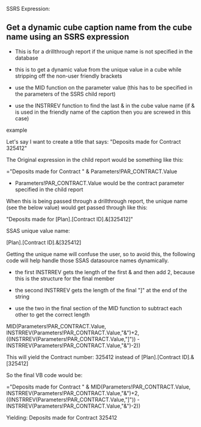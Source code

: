 SSRS Expression:

## Get a dynamic cube caption name from the cube name using an SSRS expression

* This is for a drillthrough report if the unique name is not specified in the database

* this is to get a dynamic value from the unique value in a cube while stripping off the non-user friendly brackets

* use the MID function on the parameter value (this has to be specified in the parameters of the SSRS child report)

* use the INSTRREV function to find the last & in the cube value name (if & is used in the friendly name of the caption then you are screwed in this case)

example 

Let's say I want to create a title that says: "Deposits made for Contract 325412"

The Original expression in the child report would be something like this:

="Deposits made for Contract " & Parameters!PAR_CONTRACT.Value

* Parameters!PAR_CONTRACT.Value would be the contract parameter specified in the child report

When this is being passed through a drillthrough report, the unique name (see the below value) would get passed through like this:

"Deposits made for [Plan].[Contract ID].&[325412]" 

SSAS unique value name:

[Plan].[Contract ID].&[325412] 

Getting the unique name will confuse the user, so to avoid this, the following code will help handle those SSAS datasource names dynamically.

* the first INSTRREV gets the length of the first & and then add 2, because this is the structure for the final member 

* the second INSTRREV gets the length of the final "]" at the end of the string

* use the two in the final section of the MID function to subtract each other to get the correct length

MID(Parameters!PAR_CONTRACT.Value,
	INSTRREV(Parameters!PAR_CONTRACT.Value,"&")+2,
	((INSTRREV(Parameters!PAR_CONTRACT.Value,"]")) - INSTRREV(Parameters!PAR_CONTRACT.Value,"&")-2))

This will yield the Contract number: 325412 instead of [Plan].[Contract ID].&[325412]

So the final VB code would be:

="Deposits made for Contract " & MID(Parameters!PAR_CONTRACT.Value,
	INSTRREV(Parameters!PAR_CONTRACT.Value,"&")+2,
	((INSTRREV(Parameters!PAR_CONTRACT.Value,"]")) - INSTRREV(Parameters!PAR_CONTRACT.Value,"&")-2))
	
Yielding: Deposits made for Contract 325412 
